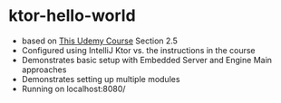 # ktor-hello-world

- based on [This Udemy Course](https://www.udemy.com/course/build-modern-android-app-with-rest-api-and-ktor-server/) Section 2.5
- Configured using IntelliJ Ktor vs. the instructions in the course
- Demonstrates basic setup with Embedded Server and Engine Main approaches
- Demonstrates setting up multiple modules
- Running on localhost:8080/
